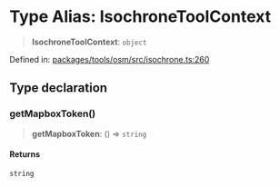 # Type Alias: IsochroneToolContext

> **IsochroneToolContext**: `object`

Defined in: [packages/tools/osm/src/isochrone.ts:260](https://github.com/geodaopenjs/openassistant/blob/0a6a7e7306d75a25dc968b3117f04cb7bd613bec/packages/tools/osm/src/isochrone.ts#L260)

## Type declaration

### getMapboxToken()

> **getMapboxToken**: () => `string`

#### Returns

`string`
